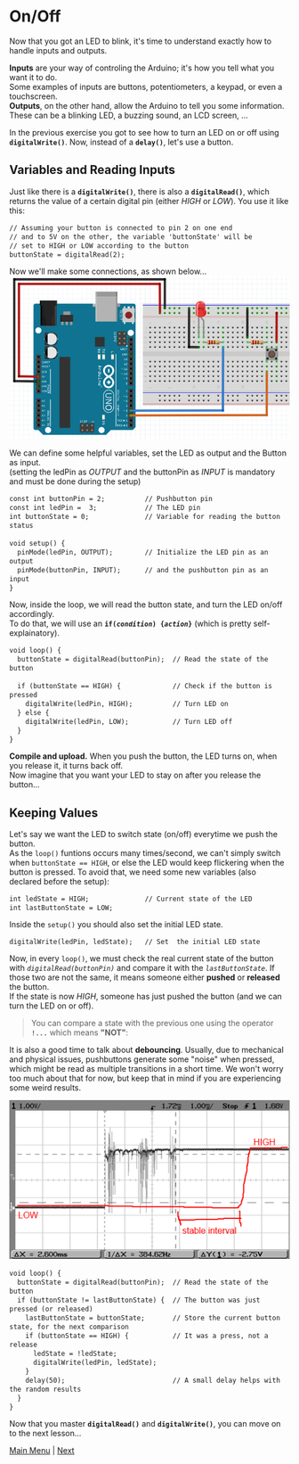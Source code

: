 # On/Off

Now that you got an LED to blink, it's time to understand exactly how to handle inputs and outputs.

**Inputs** are your way of controling the Arduino; it's how you tell what you want it to do.</br>
Some examples of inputs are buttons, potentiometers, a keypad, or even a touchscreen.</br>
**Outputs**, on the other hand, allow the Arduino to tell you some information.</br>
These can be a blinking LED, a buzzing sound, an LCD screen, ...

In the previous exercise you got to see how to turn an LED on or off using **`digitalWrite()`**. Now, instead of a **`delay()`**, let's use a button.

## Variables and Reading Inputs

Just like there is a **`digitalWrite()`**, there is also a **`digitalRead()`**, which returns the value of a certain digital pin (either *HIGH* or *LOW*). You use it like this:</br>
```Arduino
// Assuming your button is connected to pin 2 on one end
// and to 5V on the other, the variable 'buttonState' will be
// set to HIGH or LOW according to the button
buttonState = digitalRead(2);
```
Now we'll make some connections, as shown below... </br>
![connection](./images/onOff2.PNG "Breadboard Connections") </br>

We can define some helpful variables, set the LED as output and the Button as input.</br>
(setting the ledPin as *OUTPUT* and the buttonPin as *INPUT* is mandatory and must be done during the setup)
```Arduino
const int buttonPin = 2;          // Pushbutton pin
const int ledPin =  3;            // The LED pin
int buttonState = 0;              // Variable for reading the button status

void setup() {
  pinMode(ledPin, OUTPUT);        // Initialize the LED pin as an output
  pinMode(buttonPin, INPUT);      // and the pushbutton pin as an input
}
```
Now, inside the loop, we will read the button state, and turn the LED on/off accordingly.</br>
To do that, we will use an **`if(`*`condition`*`) {`*`action`*`}`** (which is pretty self-explainatory).
```Arduino
void loop() {
  buttonState = digitalRead(buttonPin);  // Read the state of the button
  
  if (buttonState == HIGH) {             // Check if the button is pressed
    digitalWrite(ledPin, HIGH);          // Turn LED on
  } else {
    digitalWrite(ledPin, LOW);           // Turn LED off
  }
}
```
**Compile and upload.** When you push the button, the LED turns on, when you release it, it turns back off.</br>
Now imagine that you want your LED to stay on after you release the button...

## Keeping Values
Let's say we want the LED to switch state (on/off) everytime we push the button.</br>
As the `loop()` funtions occurs many times/second, we can't simply switch when `buttonState == HIGH`, or else the LED would keep flickering when the button is pressed.
To avoid that, we need some new variables (also declared before the setup):
```Arduino
int ledState = HIGH;              // Current state of the LED
int lastButtonState = LOW;
```
Inside the `setup()` you should also set the initial LED state.
```Arduino
digitalWrite(ledPin, ledState);   // Set  the initial LED state
```

Now, in every `loop()`, we must check the real current state of the button with *`digitalRead(buttonPin)`* and compare it with the *`lastButtonState`*. If those two are not the same, it means someone either **pushed** or **released** the button.</br>
If the state is now *HIGH*, someone has just pushed the button (and we can turn the LED on or off).

> You can compare a state with the previous one using the operator **`!...`** which means **"NOT"**:</br>

It is also a good time to talk about **debouncing**. Usually, due to mechanical and physical issues, pushbuttons generate some "noise" when pressed, which might be read as multiple transitions in a short time. We won't worry too much about that for now, but keep that in mind if you are experiencing some weird results.

![bouncing](./images/onOff4.png "Bouncing in a button") </br>

```Arduino
void loop() {
  buttonState = digitalRead(buttonPin);  // Read the state of the button
  if (buttonState != lastButtonState) {  // The button was just pressed (or released)
    lastButtonState = buttonState;       // Store the current button state, for the next comparison
    if (buttonState == HIGH) {           // It was a press, not a release
      ledState = !ledState;
      digitalWrite(ledPin, ledState);
    }
    delay(50);                           // A small delay helps with the random results
  }
}
```
Now that you master **`digitalRead()`** and **`digitalWrite()`**, you can move on to the next lesson...

[Main Menu](../README.md) | [Next](./takingMeasurements.md)
